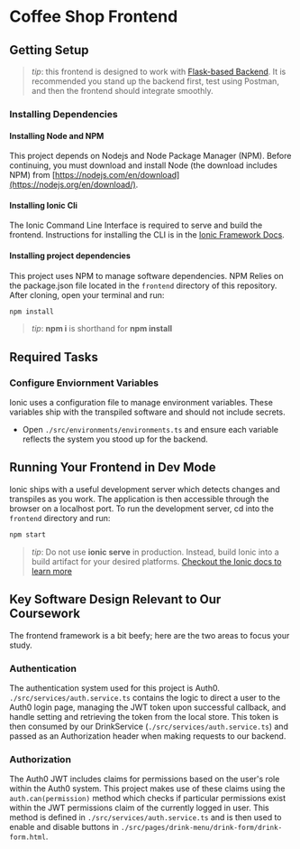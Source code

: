 # Coffee Shop Frontend

## Getting Setup

> _tip_: this frontend is designed to work with [Flask-based Backend](../backend). It is recommended you stand up the backend first, test using Postman, and then the frontend should integrate smoothly.

### Installing Dependencies

#### Installing Node and NPM

This project depends on Nodejs and Node Package Manager (NPM). Before continuing, you must download and install Node (the download includes NPM) from [https://nodejs.com/en/download](https://nodejs.org/en/download/).

#### Installing Ionic Cli

The Ionic Command Line Interface is required to serve and build the frontend. Instructions for installing the CLI  is in the [Ionic Framework Docs](https://ionicframework.com/docs/installation/cli).

#### Installing project dependencies

This project uses NPM to manage software dependencies. NPM Relies on the package.json file located in the `frontend` directory of this repository. After cloning, open your terminal and run:

```bash
npm install
```

>_tip_: **npm i** is shorthand for **npm install**

## Required Tasks

### Configure Enviornment Variables

Ionic uses a configuration file to manage environment variables. These variables ship with the transpiled software and should not include secrets.

- Open `./src/environments/environments.ts` and ensure each variable reflects the system you stood up for the backend.

## Running Your Frontend in Dev Mode

Ionic ships with a useful development server which detects changes and transpiles as you work. The application is then accessible through the browser on a localhost port. To run the development server, cd into the `frontend` directory and run:

```bash
npm start
```

>_tip_: Do not use **ionic serve**  in production. Instead, build Ionic into a build artifact for your desired platforms.
[Checkout the Ionic docs to learn more](https://ionicframework.com/docs/cli/commands/build)

## Key Software Design Relevant to Our Coursework

The frontend framework is a bit beefy; here are the two areas to focus your study.

### Authentication

The authentication system used for this project is Auth0. `./src/services/auth.service.ts` contains the logic to direct a user to the Auth0 login page, managing the JWT token upon successful callback, and handle setting and retrieving the token from the local store. This token is then consumed by our DrinkService (`./src/services/auth.service.ts`) and passed as an Authorization header when making requests to our backend.

### Authorization

The Auth0 JWT includes claims for permissions based on the user's role within the Auth0 system. This project makes use of these claims using the `auth.can(permission)` method which checks if particular permissions exist within the JWT permissions claim of the currently logged in user. This method is defined in  `./src/services/auth.service.ts` and is then used to enable and disable buttons in `./src/pages/drink-menu/drink-form/drink-form.html`.